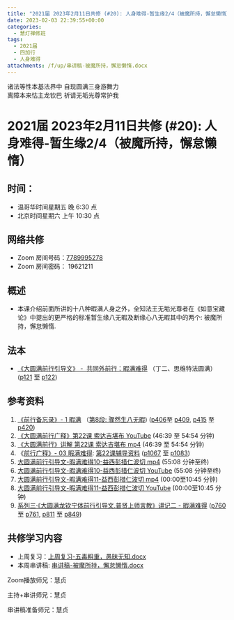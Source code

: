 ```yaml
---
title: "2021届 2023年2月11日共修 (#20): 人身难得-暂生缘2/4（被魔所持，懈怠懒惰）"
date: 2023-02-03 22:39:55+00:00
categories:
  - 慧灯禅修班
tags:
  - 2021届
  - 四加行
  - 人身难得
attachments: /f/up/串讲稿-被魔所持，懈怠懒惰.docx
---
```

<!--StartFragment-->

诸法等性本基法界中 自现圆满三身游舞力\
离障本来怙主龙钦巴 祈请无垢光尊常护我

# 2021届 2023年2月11日共修 (#20): 人身难得-暂生缘2/4（被魔所持，懈怠懒惰）

## 时间：

* 温哥华时间星期五 晚 6:30 点
* 北京时间星期六 上午 10:30 点

## 网络共修

* Zoom 房间号码：[7789995278](https://us02web.zoom.us/j/7789995278?pwd=VjZmbWJFY2k2K0E5RVB2cTNIQmhqUT09)
* Zoom 房间密码： 19621211

## 概述

* 本课介绍前面所讲的十八种暇满人身之外，全知法王无垢光尊者在《如意宝藏论》中提出的更严格的标准暂生缘八无暇及断缘心八无暇其中的两个: 被魔所持，懈怠懒惰.

## 法本

* [《](https://huidengchanxiu.net/refs/qxgs/qxgs-03xm)[大圆满前行引导文》 -  共同外前行：暇满难得](https://huidengchanxiu.net/books/dymqx/#%E4%B8%80%E6%9A%87%E6%BB%A1%E9%9A%BE%E5%BE%97) （丁二、思维特法圆满）([p121](https://huidengchanxiu.net/books/dymqx/#p121) 至 [p122](https://huidengchanxiu.net/books/dymqx/#p122))

## 参考资料

1. [《前行备忘录》- 1 暇满](https://huidengchanxiu.net/refs/qxbwl/qxxl4-01xm) （[第8段: 骤然生八无暇](https://huidengchanxiu.net/refs/qxbwl/qxxl4-01xm/#%E9%AA%A4%E7%84%B6%E7%94%9F%E5%85%AB%E6%97%A0%E6%9A%87)) ([p406](https://huidengchanxiu.net/refs/qxbwl/qxxl4-01xm/#p406)至 [p409](https://huidengchanxiu.net/refs/qxbwl/qxxl4-01xm/#p409), [p415](https://huidengchanxiu.net/refs/qxbwl/qxxl4-01xm/#p415) 至 [p420](https://huidengchanxiu.net/refs/qxbwl/qxxl4-01xm/#p420))
2. [《大圆满前行广释》第22课 索达吉堪布 YouTube](https://www.youtube.com/watch?v=7KE5jt3-vw8) (46:39 至 54:54 分钟)
3. [《大圆满前行》讲解 第22课 索达吉堪布 mp4](https://s3.ca-central-1.wasabisys.com/hddata/f.huidengchanxiu.net/jmy/007-%E5%A4%A7%E5%9C%86%E6%BB%A1%E5%89%8D%E8%A1%8C%E5%B9%BF%E9%87%8A/007-%E5%89%8D%E8%A1%8C%E5%B9%BF%E9%87%8A%E8%A7%86%E9%A2%91/%e3%80%8a%e5%a4%a7%e5%9c%86%e6%bb%a1%e5%89%8d%e8%a1%8c%e3%80%8b%e8%ae%b2%e8%a7%a3%e7%ac%ac22%e8%af%be.mp4) (46:39 至 54:54 分钟)
4. 《[前行广释》- 03 暇满难得](https://huidengchanxiu.net/refs/qxgs/fudao/qxgsfd-03xm): [第22课辅导资料](https://huidengchanxiu.net/refs/qxgs/fudao/qxgsfd-03xm/#%E5%89%8D%E8%A1%8C%E5%B9%BF%E9%87%8A%E7%AC%AC22%E8%AF%BE%E8%BE%85%E5%AF%BC%E8%B5%84%E6%96%99) ([p1067](https://huidengchanxiu.net/refs/qxgs/fudao/qxgsfd-03xm/#p1067) 至 [p1083](https://huidengchanxiu.net/refs/qxgs/fudao/qxgsfd-03xm/#p1083))
5. [大圆满前行引导文-暇满难得10-益西彭措仁波切 mp4](https://s3.ca-central-1.wasabisys.com/hddata/f.huidengchanxiu.net/jmy/xmfw/s3/02/%e5%89%8d%e8%a1%8c%e5%bc%95%e5%af%bc%e6%96%87-%e6%9a%87%e6%bb%a1%e9%9a%be%e5%be%9710.mp4) (55:08 分钟至终)
6. [大圆满前行引导文-暇满难得10-益西彭措仁波切 YouTube](https://www.youtube.com/watch?v=wiDqs2kde1Y&list=PL7aUyQTIJqAhd5VvMC0Ll__8JInqzft2t) (55:08 分钟至终)
7. [大圆满前行引导文-暇满难得11-益西彭措仁波切 mp4](https://s3.ca-central-1.wasabisys.com/hddata/f.huidengchanxiu.net/jmy/xmfw/s3/02/%e5%89%8d%e8%a1%8c%e5%bc%95%e5%af%bc%e6%96%87-%e6%9a%87%e6%bb%a1%e9%9a%be%e5%be%9711.mp4) (00:00至10:45 分钟)
8. [大圆满前行引导文-暇满难得11-益西彭措仁波切 YouTube](https://www.youtube.com/watch?v=gsjaZna0YRw&list=PL7aUyQTIJqAhd5VvMC0Ll__8JInqzft2t&index=26) (00:00至10:45 分钟)
9. [系列三·《大圆满龙钦宁体前行引导文.普贤上师言教》讲记二 - 暇满难得](https://huidengchanxiu.net/refs/xmfw/s3-ydw2-xmnd) ([p760](https://huidengchanxiu.net/refs/xmfw/s3-ydw2-xmnd/#p760) 至 [p761](https://huidengchanxiu.net/refs/xmfw/s3-ydw2-xmnd/#p761), [p811](https://huidengchanxiu.net/refs/xmfw/s3-ydw2-xmnd/#p811) 至 [p849](https://huidengchanxiu.net/refs/xmfw/s3-ydw2-xmnd/#p849))

## **共修学习内容**

* 上周复习：[上周复习-五毒粗重，愚昧无知.docx](/f/up/上周复习-五毒粗重，愚昧无知.docx)
* 本周串讲稿: [](https://www.huidengvan.com/f/up/%E5%8D%81%E5%9C%86%E6%BB%A1%E4%B9%8B%E5%BE%97%E4%BA%BA%E8%BA%AB%E4%B8%8E%E7%94%9F%E4%B8%AD%E5%9C%9F%E4%B8%B2%E8%AE%B2%E7%A8%BF.pdf)[](https://www.huidengvan.com/f/up/%E4%B8%B2%E8%AE%B2%E7%A8%BF-%E5%8D%81%E5%9C%86%E6%BB%A1%E4%B9%8B%E4%BF%A1%E4%BD%9B%E6%B3%95%EF%BC%8C%E4%BD%9B%E9%99%80%E5%87%BA%E4%B8%96.pdf)[](https://www.huidengvan.com/f/up/%E4%B8%B2%E8%AE%B2%E7%A8%BF-%E4%BA%94%E6%AF%92%E7%B2%97%E9%87%8D%EF%BC%8C%E6%84%9A%E6%98%A7%E6%97%A0%E7%9F%A5.pdf)[串讲稿-被魔所持，懈怠懒惰.docx](/f/up/串讲稿-被魔所持，懈怠懒惰.docx)



Zoom播放师兄：慧贞

主持+串讲师兄：慧贞

串讲稿准备师兄：慧贞